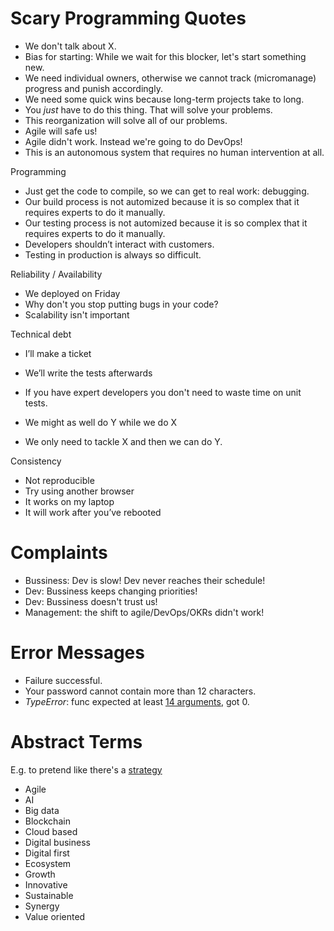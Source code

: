 # Scary Programming Quotes

- We don't talk about X.
- Bias for starting: While we wait for this blocker, let's start something new.
- We need individual owners, otherwise we cannot track (micromanage) progress and  punish accordingly.
- We need some quick wins because long-term projects take to long.
- You _just_ have to do this thing. That will solve your problems.
- This reorganization will solve all of our problems.
- Agile will safe us!
- Agile didn't work. Instead we're going to do DevOps!
- This is an autonomous system that requires no human intervention at all.

Programming

- Just get the code to compile, so we can get to real work: debugging.
- Our build process is not automized because it is so complex that it requires experts to do it manually.
- Our testing process is not automized because it is so complex that it requires experts to do it manually.
- Developers shouldn’t interact with customers.
- Testing in production is always so difficult.

Reliability / Availability

- We deployed on Friday
- Why don't you stop putting bugs in your code?
- Scalability isn't important

Technical debt

- I’ll make a ticket

- We’ll write the tests afterwards
- If you have expert developers you don't need to waste time on unit tests.
- We might as well do Y while we do X
- We only need to tackle X and then we can do Y.

Consistency

- Not reproducible
- Try using another browser
- It works on my laptop
- It will work after you’ve rebooted



# Complaints

- Bussiness: Dev is slow! Dev never reaches their schedule!
- Dev: Bussiness keeps changing priorities!
- Dev: Bussiness doesn't trust us!
- Management: the shift to agile/DevOps/OKRs didn't work!



# Error Messages

- Failure successful.
- Your password cannot contain more than 12 characters.
- _TypeError_: func expected at least [14 arguments](https://twitter.com/gvanrossum/status/1399836304607641601), got 0.



# Abstract Terms

E.g. to pretend like there's a [strategy](http://strategy-madlibs.herokuapp.com/)

- Agile
- AI
- Big data
- Blockchain
- Cloud based
- Digital business
- Digital first
- Ecosystem
- Growth
- Innovative
- Sustainable
- Synergy
- Value oriented
